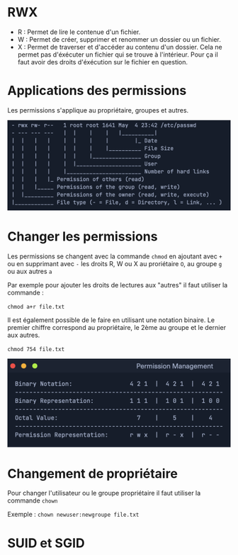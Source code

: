 # RWX

* R : Permet de lire le contenue d'un fichier.
* W : Permet de créer, supprimer et renommer un dossier ou un fichier.
* X : Permet de traverser et d'accéder au contenu d'un dossier. Cela ne permet pas d'éxécuter un fichier qui se trouve à l'intérieur. Pour ça il faut avoir des droits d'éxécution sur le fichier en question.

# Applications des permissions

Les permissions s'applique au propriétaire, groupes et autres.

![alt text](<Images/Permissions.png>)

# Changer les permissions

Les permissions se changent avec la commande `chmod` en ajoutant avec `+` ou en supprimant avec `-` les droits R, W ou X au proriétaire `O`, au groupe `g` ou aux autres `a`

Par exemple pour ajouter les droits de lectures aux "autres" il faut utiliser la commande :

`chmod a+r file.txt`

Il est également possible de le faire en utilisant une notation binaire. Le premier chiffre correspond au propriétaire, le 2ème au groupe et le dernier aux autres.

`chmod 754 file.txt`

![alt text](<Images/Notation Binaire.png>)

# Changement de propriétaire

Pour changer l'utilisateur ou le groupe propriétaire il faut utiliser la commande `chown`

Exemple : `chown newuser:newgroupe file.txt`

# SUID et SGID

